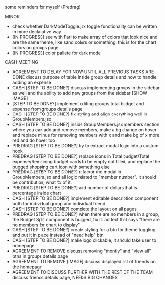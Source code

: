 some reminders for myself (Predrag)

MINOR

- check whether DarkModeToggle.jsx toggle functionality can be written in more declarative way
- [IN PROGRESS] see with Fari to make array of colors that look nice and are the same theme, like sand colors or something. this is for the chart colors on groups page
- [IN PROGRESS] color pallete for dark mode

CASH MEETING

- AGREEMENT TO DELAY FOR NOW UNTIL ALL PREVIOUS TASKS ARE DONE discuss purpose of table inside group details and how to handle adding an expense
- CASH [STEP TO BE DONE?] discuss implementing groups in the sidebar as well and the ability to add new groups from the sidebar [SHOW IMAGE]
- [STEP TO BE DONE?] implement editing groups total budget and expense from groups details page
- CASH [STEP TO BE DONE?] fix styling and align everything well in GroupMembers.jsx
- CASH [STEP TO BE DONE?] inside GroupMembers.jsx members section where you can add and remove members, make a bg change on hover and replace minus for removing members with x and make bg of x more red and do hover too
- PREDRAG [STEP TO BE DONE?] try to extract modal logic into a custom hook
- PREDRAG [STEP TO BE DONE?] replace icons in Total budget/Total expense/Remaining budget cards to be empty not filled, and replace the bugged shopping cart icon with something else
- PREDRAG [STEP TO BE DONE?] refactor the modal in GroupMembers.jsx and all logic related to "member number". it should be contribution, what % of it.
- PREDRAG [STEP TO BE DONE?] add number of dollars that is percentage inside chart
- CASH [STEP TO BE DONE?] implement editable description component both for individual group and individual friend
- CASH [STEP TO BE DONE?] complete the layout on all pages
- PREDRAG [STEP TO BE DONE?] when there are no members in a group, the Budget Split component is bugged, fix it. ad text that says "there are no members for chart to display"
- CASH [STEP TO BE DONE?] create styling for a btn for theme toggling and put it in place instead of "need help" btn
- CASH [STEP TO BE DONE?] make logo clickable, it should take user to homepage
- AGREEMENT TO REMOVE discuss removing "montly" and "view all" btns in groups details page
- AGREEMENT TO REMOVE [IMAGE] discuss displayed list of friends on the homepage
- AGREEMENT TO DISCUSS FURTHER WITH THE REST OF THE TEAM discuss friends details page, NEEDS BIG CHANGES
